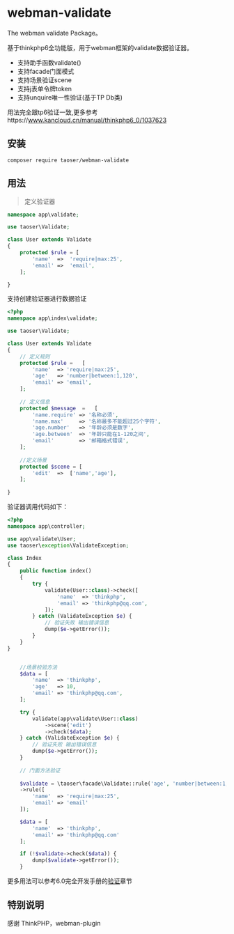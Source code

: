 # webman-validate

The webman validate Package。

基于thinkphp6全功能版，用于webman框架的validate数据验证器。
* 支持助手函数validate()
* 支持facade门面模式
* 支持场景验证scene
* 支持j表单令牌token
* 支持unquire唯一性验证(基于TP Db类)

用法完全跟tp6验证一致,更多参考https://www.kancloud.cn/manual/thinkphp6_0/1037623

## 安装
~~~
composer require taoser/webman-validate
~~~

## 用法

>定义验证器

```php
namespace app\validate;

use taoser\Validate;

class User extends Validate
{
    protected $rule = [
        'name'  =>  'require|max:25',
        'email' =>  'email',
    ];

}
```

支持创建验证器进行数据验证

```php
<?php
namespace app\index\validate;

use taoser\Validate;

class User extends Validate
{
	// 定义规则
    protected $rule =   [
        'name'  => 'require|max:25',
        'age'   => 'number|between:1,120',
        'email' => 'email',    
    ];
    
	// 定义信息
    protected $message  =   [
        'name.require' => '名称必须',
        'name.max'     => '名称最多不能超过25个字符',
        'age.number'   => '年龄必须是数字',
        'age.between'  => '年龄只能在1-120之间',
        'email'        => '邮箱格式错误',    
    ];
	
	//定义场景
	protected $scene = [
        'edit'  =>  ['name','age'],
    ];
    
}
```

验证器调用代码如下：

```php
<?php
namespace app\controller;

use app\validate\User;
use taoser\exception\ValidateException;

class Index
{
    public function index()
    {
        try {
            validate(User::class)->check([
                'name'  => 'thinkphp',
                'email' => 'thinkphp@qq.com',
            ]);
        } catch (ValidateException $e) {
            // 验证失败 输出错误信息
            dump($e->getError());
        }
    }
}


	//场景校验方法
	$data = [
		'name'  => 'thinkphp',
		'age'   => 10,
		'email' => 'thinkphp@qq.com',
	];

	try {
		validate(app\validate\User::class)
			->scene('edit')
			->check($data);
	} catch (ValidateException $e) {
		// 验证失败 输出错误信息
		dump($e->getError());
	}
	
	// 门面方法验证
	
	$validate = \taoser\facade\Validate::rule('age', 'number|between:1,120')
	->rule([
		'name'  => 'require|max:25',
		'email' => 'email'
	]);

	$data = [
		'name'  => 'thinkphp',
		'email' => 'thinkphp@qq.com'
	];

	if (!$validate->check($data)) {
		dump($validate->getError());
	}


```

更多用法可以参考6.0完全开发手册的[验证](https://www.kancloud.cn/manual/thinkphp6_0/1037623)章节


## 特别说明

感谢 ThinkPHP，webman-plugin
